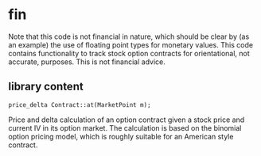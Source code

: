 # fin

Note that this code is not financial in nature, which should be clear by
(as an example) the use of floating point types for monetary values.
This code contains functionality to track stock option contracts for
orientational, not accurate, purposes.  This is not financial advice.

## library content

```
price_delta Contract::at(MarketPoint m);
```

Price and delta calculation of an option contract given a stock price
and current IV in its option market.  The calculation is based on the
binomial option pricing model, which is roughly suitable for an American
style contract.
